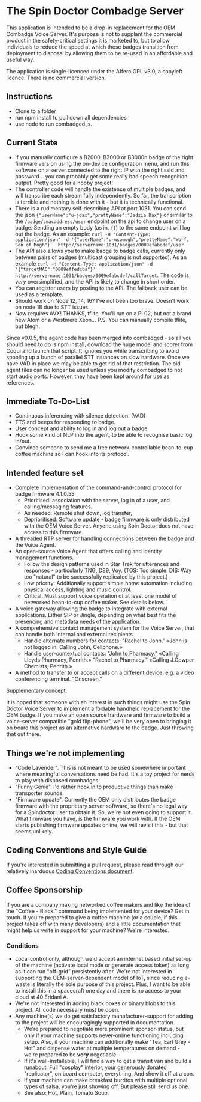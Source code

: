 # The Spin Doctor Combadge Server #

This application is intended to be a drop-in replacement for the OEM Combadge Voice Server. It's purpose is not to supplant the commercial product in the safety-critical settings it is marketed to, but to allow individuals to reduce the speed at which these badges transition from deployment to disposal by allowing them to be re-used in an affordable and useful way.

The application is single-licenced under the Affero GPL v3.0, a copyleft licence. There is no commercial version.

## Instructions ##

- Clone to a folder
- run npm install to pull down all dependencies
- use node to run combadged.js.

## Current State ##

- If you manually configure a B2000, B3000 or B3000n badge of the right firmware version using the on-device configuration menu, and run this software on a server connected to the right IP with the right ssid and password... you can probably get some really bad speech recognition output. Pretty good for a hobby project!
- The controller code will handle the existence of multiple badges, and will transcribe each stream fully independently. So far, the transcription is terrible and nothing is done with it - but it is technically functional.
- There is a rudimentary self-describing API at port 1031. You can send the json `{"userName":"u-jdax","prettyName":"Jadzia Dax"}` or similar to the `/badge/:macaddress/user` endpoint on the api to change user on a badge. Sending an empty body (as in, `{}`) to the same endpoint will log out the badge. As an example: `curl -H "Content-Type: application/json" -d '{"userName":"u-wsomogh","prettyName":"Worf, Son of Mogh"}'  http://servername:1031/badges/0009efabcdef/user`
- The API also allows you to make badge to badge calls, currently only between pairs of badges (multicast grouping is not supported). As an example `curl -H "Content-Type: application/json" -d '{"targetMAC":"0009effedcba"}' http://servername:1031/badges/0009efabcdef/callTarget`. The code is *very* oversimplified, and the API is likely to change in short order.
- You can register users by posting to the API. The fallback user can be used as a template.
- Should work on Node 12, 14, 16? I've not been too brave. Doesn't work on node 18 due to STT issues.
- Now requires AVX! THANKS, tflite. You'll run on a Pi 02, but not a brand new Atom or a Westmere Xeon... P.S. You can manually compile tflite, but blegh.

Since v0.0.5, the agent code has been merged into combadged - so all you should need to do is npm install, download the huge model and scorer from Coqui and launch that script. It ignores you while transcribing to avoid spooling up a bunch of parallel STT instances on slow hardware. Once we have VAD in place we may be able to get rid of that restriction. The old agent files can no longer be used unless you modify combadged to not start audio ports. However, they have been kept around for use as references.

## Immediate To-Do-List ##

- Continuous inferencing with silence detection. (VAD)
- TTS and beeps for responding to badge.
- User concept and ability to log in and log out a badge.
- Hook some kind of NLP into the agent, to be able to recognise basic log in/out.
- Convince someone to send me a free network-controllable bean-to-cup coffee machine so I can hook into its protocol.

## Intended feature set ##

- Complete implementation of the command-and-control protocol for badge firmware 4.1.0.55
   - Prioritised: association with the server, log in of a user, and calling/messaging features.
   - As needed: Remote shut down, log transfer, 
   - Deprioritised: Software update - badge firmware is only distributed with the OEM Voice Server. Anyone using Spin Doctor does not have access to this firmware.
- A threaded RTP server for handling connections between the badge and the Voice Agent.
- An open-source Voice Agent that offers calling and identity management functions.
   - Follow the design patterns used in Star Trek for utterances and responses - particularly TNG, DS9, Voy. (TOS: Too simple. DIS: Way too "natural" to be successfully replicated by this project.)
   - Low priority: Additionally support simple home automation including physical access, lighting and music control.
   - Critical: Must support voice operation of at least one model of networked bean-to-cup coffee maker. See details below.
- A voice gateway allowing the badge to integrate with external applications. Either SIP or Jingle, depending on what best fits the presencing and metadata needs of the application.
- A comprehensive contact management system for the Voice Server, that can handle both internal and external recipients.
   - Handle alternate numbers for contacts: "Rachel to John." «John is not logged in. Calling John, Cellphone.»
   - Handle user-contextual contacts: "John to Pharmacy." «Calling Lloyds Pharmacy, Penrith.» "Rachel to Pharmacy." «Calling J.Cowper Chemists, Penrith.»
- A method to transfer to or accept calls on a different device, e.g. a video conferencing terminal. "Onscreen."

Supplementary concept:

It is hoped that someone with an interest in such things might use the Spin Doctor Voice Server to implement a foldable handheld replacement for the OEM badge. If you make an open source hardware and firmware to build a voice-server compatible "gold flip-phone", we'll be very open to bringing it on board this project as an alternative hardware to the badge. Just throwing that out there.

## Things we're not implementing ##

- "Code Lavender". This is not meant to be used somewhere important where meaningful conversations need be had. It's a toy project for nerds to play with disposed combadges.
- "Funny Genie". I'd rather hook in to productive things than make transporter sounds.
- "Firmware update". Currently the OEM only distributes the badge firmware with the proprietary server software, so there's no legal way for a Spindoctor user to obtain it. So, we're not even going to support it. What firmware you have, is the firmware you work with. If the OEM starts publishing firmware updates online, we will revisit this - but that seems unlikely.

## Coding Conventions and Style Guide ##

If you're interested in submitting a pull request, please read through our relatively inarduous [Coding Conventions document](https://github.com/Combadge/Spindoctor/blob/mantissa/CODINGCONVENTIONS.md).

## Coffee Sponsorship ##

If you are a company making networked coffee makers and like the idea of the "Coffee - Black." command being implemented for your device? Get in touch. If you're prepared to give a coffee machine (or a couple, if this project takes off with many developers) and a little documentation that might help us write in support for your machine? We're interested.

### Conditions ###

- Local control only, although we'd accept an internet based initial set-up of the machine (activate local mode or generate access token) as long as it can run "off-grid" persistently after. We're not interested in supporting the OEM-server-dependent model of IoT, since reducing e-waste is literally the sole purpose of this project. Plus, I want to be able to install this in a spacecraft one day and there is no access to your cloud at 40 Eridani A.
- We're not interested in adding black boxes or binary blobs to this project. All code necessary must be open.
- Any machine(s) we do get satisfactory manafacturer-support for adding to the project will be encouragingly supported in documentation.
   - We're prepared to negotiate more prominent sponsor-status, but only if your machine supports never-online functioning including setup. Also, if your machine can additionally make "Tea, Earl Grey - Hot" and dispense water at multiple temperatures on demand - we're prepared to be **very** negotiable.
   - If it's wall-installable, I will find a way to get a transit van and build a runabout. Full "cosplay" interior, your generously donated "replicator", on board computer, everything. And show it off at a con.
   - If your machine can make breakfast burritos with multiple optional types of salsa, you're just showing off. But please still send us one.
   - See also: Hot, Plain, Tomato Soup.
